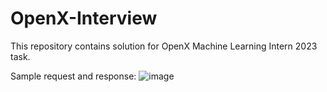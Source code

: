 # OpenX-Interview
This repository contains solution for OpenX Machine Learning Intern 2023 task.

Sample request and response:
![image](https://user-images.githubusercontent.com/61949638/233479104-e581516c-1336-4467-a132-9880c5961e86.png)
